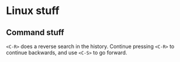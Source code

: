 # Linux stuff

## Command stuff

`<C-R>` does a reverse search in the history. Continue pressing `<C-R>` to continue backwards, and use `<C-S>` to go forward.
